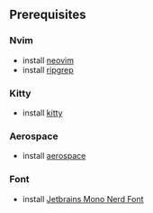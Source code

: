 ## Prerequisites

### Nvim
- install [neovim](https://formulae.brew.sh/formula/neovim)
- install [ripgrep](https://github.com/BurntSushi/ripgrep)

### Kitty
- install [kitty](https://formulae.brew.sh/cask/kitty)

### Aerospace
- install [aerospace](https://github.com/nikitabobko/AeroSpace)

### Font
- install [Jetbrains Mono Nerd Font](https://github.com/ryanoasis/nerd-fonts/releases)
